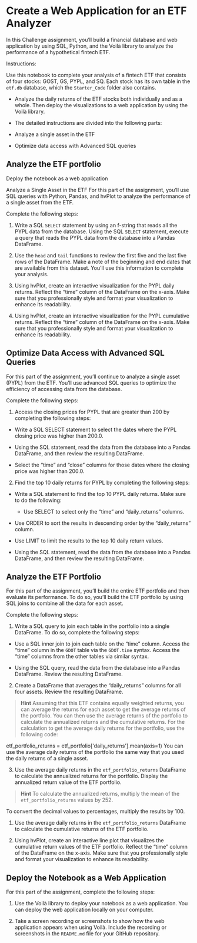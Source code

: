 # **Create a Web Application for an ETF Analyzer**
In this Challenge assignment, you’ll build a financial database and web application by using SQL, Python, and the Voilà library to analyze the performance of a hypothetical fintech ETF.

Instructions:

Use this notebook to complete your analysis of a fintech ETF that consists of four stocks: GOST, GS, PYPL, and SQ. Each stock has its own table in the ```etf.db``` database, which the ```Starter_Code``` folder also contains.

- Analyze the daily returns of the ETF stocks both individually and as a whole. Then deploy the visualizations to a web application by using the Voilà library.

- The detailed instructions are divided into the following parts:

- Analyze a single asset in the ETF

- Optimize data access with Advanced SQL queries

## **Analyze the ETF portfolio**

Deploy the notebook as a web application

Analyze a Single Asset in the ETF
For this part of the assignment, you’ll use SQL queries with Python, Pandas, and hvPlot to analyze the performance of a single asset from the ETF.

Complete the following steps:

1. Write a SQL ```SELECT``` statement by using an f-string that reads all the PYPL data from the database. Using the SQL ```SELECT``` statement, execute a query that reads the PYPL data from the database into a Pandas DataFrame.

2. Use the ```head``` and ```tail``` functions to review the first five and the last five rows of the DataFrame. Make a note of the beginning and end dates that are available from this dataset. You’ll use this information to complete your analysis.

3. Using hvPlot, create an interactive visualization for the PYPL daily returns. Reflect the “time” column of the DataFrame on the x-axis. Make sure that you professionally style and format your visualization to enhance its readability.

4. Using hvPlot, create an interactive visualization for the PYPL cumulative returns. Reflect the “time” column of the DataFrame on the x-axis. Make sure that you professionally style and format your visualization to enhance its readability.

## **Optimize Data Access with Advanced SQL Queries**
For this part of the assignment, you’ll continue to analyze a single asset (PYPL) from the ETF. You’ll use advanced SQL queries to optimize the efficiency of accessing data from the database.

Complete the following steps:

1. Access the closing prices for PYPL that are greater than 200 by completing the following steps:

  - Write a SQL SELECT statement to select the dates where the PYPL closing price was higher than 200.0.

  - Using the SQL statement, read the data from the database into a Pandas DataFrame, and then review the resulting DataFrame.

  - Select the “time” and “close” columns for those dates where the closing price was higher than 200.0.

2. Find the top 10 daily returns for PYPL by completing the following steps:

  - Write a SQL statement to find the top 10 PYPL daily returns. Make sure to do the following:

    - Use SELECT to select only the “time” and “daily_returns” columns.

   - Use ORDER to sort the results in descending order by the “daily_returns” column.

   - Use LIMIT to limit the results to the top 10 daily return values.

   - Using the SQL statement, read the data from the database into a Pandas DataFrame, and then review the resulting DataFrame.

## **Analyze the ETF Portfolio**
For this part of the assignment, you’ll build the entire ETF portfolio and then evaluate its performance. To do so, you’ll build the ETF portfolio by using SQL joins to combine all the data for each asset.

Complete the following steps:

1. Write a SQL query to join each table in the portfolio into a single DataFrame. To do so, complete the following steps:

  - Use a SQL inner join to join each table on the “time” column. Access the “time” column in the ```GDOT``` table via the ```GDOT.time``` syntax. Access the “time” columns from the other tables via similar syntax.

  - Using the SQL query, read the data from the database into a Pandas DataFrame. Review the resulting DataFrame.

2. Create a DataFrame that averages the “daily_returns” columns for all four assets. Review the resulting DataFrame.

> **Hint** Assuming that this ETF contains equally weighted returns, you can average the returns for each asset to get the average returns of the portfolio. You can then use the average returns of the portfolio to calculate the annualized returns and the cumulative returns. For the calculation to get the average daily returns for the portfolio, use the following code:

etf_portfolio_returns = etf_portfolio['daily_returns'].mean(axis=1)
You can use the average daily returns of the portfolio the same way that you used the daily returns of a single asset.

3. Use the average daily returns in the ```etf_portfolio_returns``` DataFrame to calculate the annualized returns for the portfolio. Display the annualized return value of the ETF portfolio.

> **Hint** To calculate the annualized returns, multiply the mean of the ```etf_portfolio_returns``` values by 252.

To convert the decimal values to percentages, multiply the results by 100.

1. Use the average daily returns in the ```etf_portfolio_returns``` DataFrame to calculate the cumulative returns of the ETF portfolio.

2. Using hvPlot, create an interactive line plot that visualizes the cumulative return values of the ETF portfolio. Reflect the “time” column of the DataFrame on the x-axis. Make sure that you professionally style and format your visualization to enhance its readability.

## **Deploy the Notebook as a Web Application**
For this part of the assignment, complete the following steps:

1. Use the Voilà library to deploy your notebook as a web application. You can deploy the web application locally on your computer.

2. Take a screen recording or screenshots to show how the web application appears when using Voilà. Include the recording or screenshots in the ```README.md``` file for your GitHub repository.
